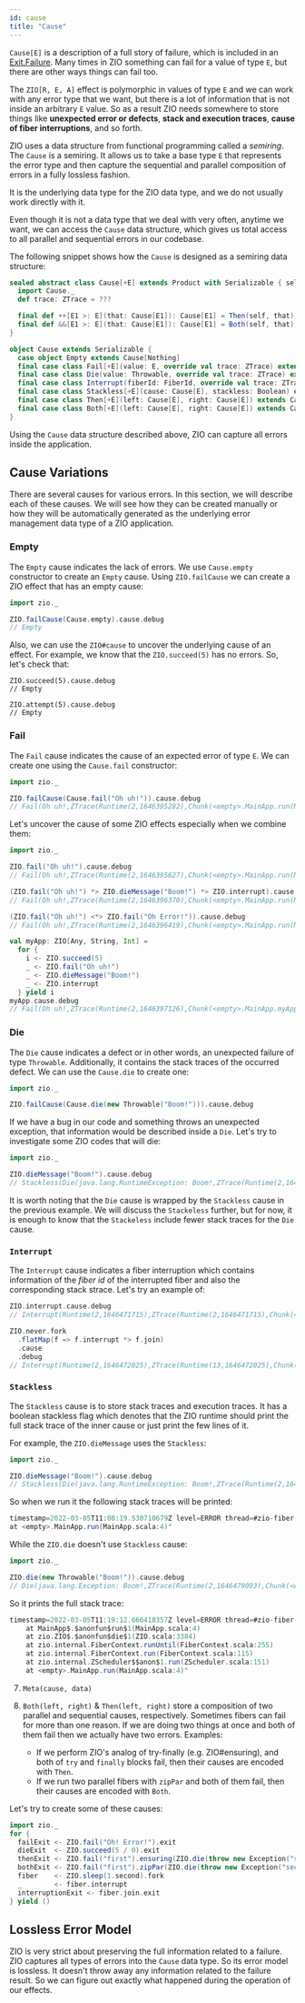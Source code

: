```yaml
---
id: cause
title: "Cause"
---
```


`Cause[E]` is a description of a full story of failure, which is included in an [Exit.Failure](exit.md). Many times in ZIO something can fail for a value of type `E`, but there are other ways things can fail too.

The `ZIO[R, E, A]` effect is polymorphic in values of type `E` and we can work with any error type that we want, but there is a lot of information that is not inside an arbitrary `E` value. So as a result ZIO needs somewhere to store things like **unexpected error or defects**, **stack and execution traces**, **cause of fiber interruptions**, and so forth.

ZIO uses a data structure from functional programming called a _semiring_. The `Cause` is a semiring. It allows us to take a base type `E` that represents the error type and then capture the sequential and parallel composition of errors in a fully lossless fashion.

It is the underlying data type for the ZIO data type, and we do not usually work directly with it.

Even though it is not a data type that we deal with very often, anytime we want, we can access the `Cause` data structure, which gives us total access to all parallel and sequential errors in our codebase. 

The following snippet shows how the `Cause` is designed as a semiring data structure:

```scala
sealed abstract class Cause[+E] extends Product with Serializable { self =>
  import Cause._
  def trace: ZTrace = ???

  final def ++[E1 >: E](that: Cause[E1]): Cause[E1] = Then(self, that)
  final def &&[E1 >: E](that: Cause[E1]): Cause[E1] = Both(self, that)
}

object Cause extends Serializable {
  case object Empty extends Cause[Nothing]
  final case class Fail[+E](value: E, override val trace: ZTrace) extends Cause[E]
  final case class Die(value: Throwable, override val trace: ZTrace) extends Cause[Nothing]
  final case class Interrupt(fiberId: FiberId, override val trace: ZTrace) extends Cause[Nothing]
  final case class Stackless[+E](cause: Cause[E], stackless: Boolean) extends Cause[E]
  final case class Then[+E](left: Cause[E], right: Cause[E]) extends Cause[E]
  final case class Both[+E](left: Cause[E], right: Cause[E]) extends Cause[E]
}
```

Using the `Cause` data structure described above, ZIO can capture all errors inside the application.

## Cause Variations

There are several causes for various errors. In this section, we will describe each of these causes. We will see how they can be created manually or how they will be automatically generated as the underlying error management data type of a ZIO application.

### Empty

The `Empty` cause indicates the lack of errors. We use `Cause.empty` constructor to create an `Empty` cause. Using `ZIO.failCause` we can create a ZIO effect that has an empty cause:

```scala mdoc:compile-only
import zio._

ZIO.failCause(Cause.empty).cause.debug
// Empty
```

Also, we can use the `ZIO#cause` to uncover the underlying cause of an effect. For example, we know that the `ZIO.succeed(5)` has no errors. So, let's check that:

```
ZIO.succeed(5).cause.debug
// Empty

ZIO.attempt(5).cause.debug
// Empty
```

### Fail

The `Fail` cause indicates the cause of an expected error of type `E`. We can create one using the `Cause.fail` constructor:

```scala mdoc:compile-only
import zio._

ZIO.failCause(Cause.fail("Oh uh!")).cause.debug
// Fail(Oh uh!,ZTrace(Runtime(2,1646395282),Chunk(<empty>.MainApp.run(MainApp.scala:4))))
```

Let's uncover the cause of some ZIO effects especially when we combine them:

```scala mdoc:compile-only
import zio._

ZIO.fail("Oh uh!").cause.debug
// Fail(Oh uh!,ZTrace(Runtime(2,1646395627),Chunk(<empty>.MainApp.run(MainApp.scala:4))))

(ZIO.fail("Oh uh!") *> ZIO.dieMessage("Boom!") *> ZIO.interrupt).cause.debug
// Fail(Oh uh!,ZTrace(Runtime(2,1646396370),Chunk(<empty>.MainApp.run(MainApp.scala:4))))

(ZIO.fail("Oh uh!") <*> ZIO.fail("Oh Error!")).cause.debug
// Fail(Oh uh!,ZTrace(Runtime(2,1646396419),Chunk(<empty>.MainApp.run(MainApp.scala:4))))

val myApp: ZIO[Any, String, Int] =
  for {
    i <- ZIO.succeed(5)
    _ <- ZIO.fail("Oh uh!")
    _ <- ZIO.dieMessage("Boom!")
    _ <- ZIO.interrupt
  } yield i 
myApp.cause.debug
// Fail(Oh uh!,ZTrace(Runtime(2,1646397126),Chunk(<empty>.MainApp.myApp(MainApp.scala:7),<empty>.MainApp.run(MainApp.scala:13))))
```

### Die

The `Die` cause indicates a defect or in other words, an unexpected failure of type `Throwable`. Additionally, it contains the stack traces of the occurred defect. We can use the `Cause.die` to create one:

```scala mdoc:compile-only
import zio._

ZIO.failCause(Cause.die(new Throwable("Boom!"))).cause.debug
```

If we have a bug in our code and something throws an unexpected exception, that information would be described inside a `Die`. Let's try to investigate some ZIO codes that will die:

```scala mdoc:compile-only
import zio._

ZIO.dieMessage("Boom!").cause.debug
// Stackless(Die(java.lang.RuntimeException: Boom!,ZTrace(Runtime(2,1646398246),Chunk(<empty>.MainApp.run(MainApp.scala:5)))),true)
```

It is worth noting that the `Die` cause is wrapped by the `Stackless` cause in the previous example. We will discuss the `Stackeless` further, but for now, it is enough to know that the `Stackeless` include fewer stack traces for the `Die` cause.

### `Interrupt`

The `Interrupt` cause indicates a fiber interruption which contains information of the _fiber id_ of the interrupted fiber and also the corresponding stack strace. Let's try an example of:

```scala mdoc:compile-only
ZIO.interrupt.cause.debug
// Interrupt(Runtime(2,1646471715),ZTrace(Runtime(2,1646471715),Chunk(<empty>.MainApp.run(MainApp.scala:4))))

ZIO.never.fork
  .flatMap(f => f.interrupt *> f.join)
  .cause
  .debug
// Interrupt(Runtime(2,1646472025),ZTrace(Runtime(13,1646472025),Chunk(<empty>.MainApp.run(MainApp.scala:7))))
```

### `Stackless`

The `Stackless` cause is to store stack traces and execution traces. It has a boolean stackless flag which denotes that the ZIO runtime should print the full stack trace of the inner cause or just print the few lines of it.

For example, the `ZIO.dieMessage` uses the `Stackless`:

```scala
import zio._

ZIO.dieMessage("Boom!").cause.debug
// Stackless(Die(java.lang.RuntimeException: Boom!,ZTrace(Runtime(2,1646477970),Chunk(<empty>.MainApp.run(MainApp.scala:23)))),true)
```

So when we run it the following stack traces will be printed:

```scala
timestamp=2022-03-05T11:08:19.530710679Z level=ERROR thread=#zio-fiber-0 message="Exception in thread "zio-fiber-2" java.lang.RuntimeException: Boom!
at <empty>.MainApp.run(MainApp.scala:4)"
```

While the `ZIO.die` doesn't use `Stackless` cause:

```scala mdoc:compile-only
import zio._

ZIO.die(new Throwable("Boom!")).cause.debug
// Die(java.lang.Exception: Boom!,ZTrace(Runtime(2,1646479093),Chunk(<empty>.MainApp.run(MainApp.scala:4))))
```

So it prints the full stack trace:

```scala
timestamp=2022-03-05T11:19:12.666418357Z level=ERROR thread=#zio-fiber-0 message="Exception in thread "zio-fiber-2" java.lang.Exception: Boom!
	at MainApp$.$anonfun$run$1(MainApp.scala:4)
	at zio.ZIO$.$anonfun$die$1(ZIO.scala:3384)
	at zio.internal.FiberContext.runUntil(FiberContext.scala:255)
	at zio.internal.FiberContext.run(FiberContext.scala:115)
	at zio.internal.ZScheduler$$anon$1.run(ZScheduler.scala:151)
	at <empty>.MainApp.run(MainApp.scala:4)"
```

7. `Meta(cause, data)`

8. `Both(left, right)` & `Then(left, right)` store a composition of two parallel and sequential causes, respectively. Sometimes fibers can fail for more than one reason. If we are doing two things at once and both of them fail then we actually have two errors. Examples:
    + If we perform ZIO's analog of try-finally (e.g. ZIO#ensuring), and both of `try` and `finally` blocks fail, then their causes are encoded with `Then`.
    + If we run two parallel fibers with `zipPar` and both of them fail, then their causes are encoded with `Both`.

Let's try to create some of these causes:

```scala mdoc:silent
import zio._
for {
  failExit <- ZIO.fail("Oh! Error!").exit
  dieExit  <- ZIO.succeed(5 / 0).exit
  thenExit <- ZIO.fail("first").ensuring(ZIO.die(throw new Exception("second"))).exit
  bothExit <- ZIO.fail("first").zipPar(ZIO.die(throw new Exception("second"))).exit
  fiber    <- ZIO.sleep(1.second).fork
  _        <- fiber.interrupt
  interruptionExit <- fiber.join.exit
} yield ()
```

## Lossless Error Model
ZIO is very strict about preserving the full information related to a failure. ZIO captures all types of errors into the `Cause` data type. So its error model is lossless. It doesn't throw away any information related to the failure result. So we can figure out exactly what happened during the operation of our effects.

